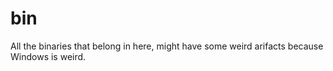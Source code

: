 # bin

All the binaries that belong in here, might have some weird arifacts because Windows is weird.

